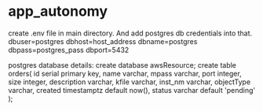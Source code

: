 # app_autonomy

create .env file in main directory. And add postgres db credentials into that.
dbuser=postgres
dbhost=host_address
dbname=postgres
dbpass=postgres_pass
dbport=5432

postgres database details:
create database awsResource;
create table orders(
id serial primary key,
name varchar,
mpass varchar,
port integer,
size integer,
description varchar,
kfile varchar,
inst_nm varchar,
objectType varchar,
created timestamptz default now(),
status varchar default 'pending'
);
